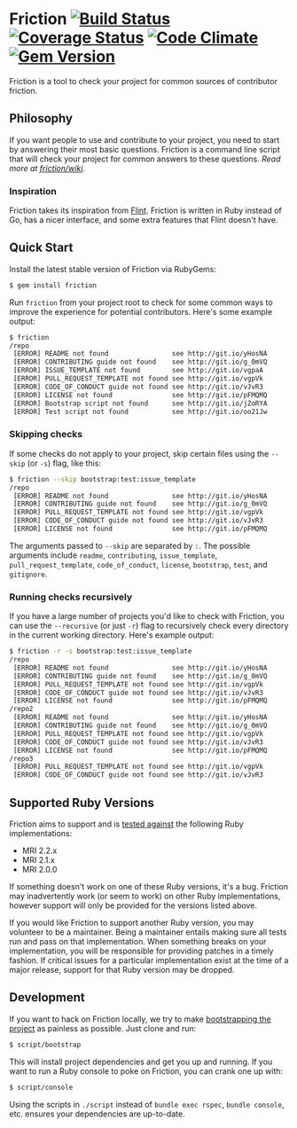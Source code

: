 # Friction [![Build Status](https://travis-ci.org/rafalchmiel/friction.svg?branch=master)](https://travis-ci.org/rafalchmiel/friction) [![Coverage Status](https://coveralls.io/repos/rafalchmiel/friction/badge.svg?branch=master)](https://coveralls.io/r/rafalchmiel/friction?branch=master) [![Code Climate](https://codeclimate.com/github/rafalchmiel/friction.svg)](https://codeclimate.com/github/rafalchmiel/friction) [![Gem Version](https://badge.fury.io/rb/friction.svg)](https://rubygems.org/gems/friction)
Friction is a tool to check your project for common sources of contributor friction.

## Philosophy
If you want people to use and contribute to your project, you need to start by answering their most basic questions. Friction is a command line script that will check your project for common answers to these questions. *Read more at [friction/wiki](https://github.com/rafalchmiel/friction/wiki).*

### Inspiration
Friction takes its inspiration from [Flint](https://github.com/pengwynn/flint). Friction is written in Ruby instead of Go, has a nicer interface, and some extra features that Flint doesn't have.
## Quick Start
Install the latest stable version of Friction via RubyGems:

```bash
$ gem install friction
```

Run `friction` from your project root to check for some common ways to improve the experience for potential contributors. Here's some example output:

```bash
$ friction
/repo
 [ERROR] README not found                see http://git.io/yHosNA
 [ERROR] CONTRIBUTING guide not found    see http://git.io/g_0mVQ
 [ERROR] ISSUE_TEMPLATE not found        see http://git.io/vgpaA
 [ERROR] PULL_REQUEST_TEMPLATE not found see http://git.io/vgpVk
 [ERROR] CODE_OF_CONDUCT guide not found see http://git.io/vJvR3
 [ERROR] LICENSE not found               see http://git.io/pFMQMQ
 [ERROR] Bootstrap script not found      see http://git.io/jZoRYA
 [ERROR] Test script not found           see http://git.io/oo21Jw
```

### Skipping checks
If some checks do not apply to your project, skip certain files using the `--skip` (or `-s`) flag, like this:

```bash
$ friction --skip bootstrap:test:issue_template
/repo
 [ERROR] README not found                see http://git.io/yHosNA
 [ERROR] CONTRIBUTING guide not found    see http://git.io/g_0mVQ
 [ERROR] PULL_REQUEST_TEMPLATE not found see http://git.io/vgpVk
 [ERROR] CODE_OF_CONDUCT guide not found see http://git.io/vJvR3
 [ERROR] LICENSE not found               see http://git.io/pFMQMQ
```

The arguments passed to `--skip` are separated by `:`. The possible arguments include `readme`, `contributing`, `issue_template`, `pull_request_template`, `code_of_conduct`, `license`, `bootstrap`, `test`, and `gitignore`.

### Running checks recursively
If you have a large number of projects you'd like to check with Friction, you can use the `--recursive` (or just `-r`) flag to recursively check every directory in the current working directory. Here's example output:

```bash
$ friction -r -s bootstrap:test:issue_template
/repo
 [ERROR] README not found                see http://git.io/yHosNA
 [ERROR] CONTRIBUTING guide not found    see http://git.io/g_0mVQ
 [ERROR] PULL_REQUEST_TEMPLATE not found see http://git.io/vgpVk
 [ERROR] CODE_OF_CONDUCT guide not found see http://git.io/vJvR3
 [ERROR] LICENSE not found               see http://git.io/pFMQMQ
/repo2
 [ERROR] README not found                see http://git.io/yHosNA
 [ERROR] CONTRIBUTING guide not found    see http://git.io/g_0mVQ
 [ERROR] PULL_REQUEST_TEMPLATE not found see http://git.io/vgpVk
 [ERROR] CODE_OF_CONDUCT guide not found see http://git.io/vJvR3
 [ERROR] LICENSE not found               see http://git.io/pFMQMQ
/repo3
 [ERROR] PULL_REQUEST_TEMPLATE not found see http://git.io/vgpVk
 [ERROR] CODE_OF_CONDUCT guide not found see http://git.io/vJvR3
```

## Supported Ruby Versions
Friction aims to support and is [tested against](https://travis-ci.org/rafalchmiel/friction) the following Ruby implementations:

 - MRI 2.2.x
 - MRI 2.1.x
 - MRI 2.0.0

If something doesn't work on one of these Ruby versions, it's a bug. Friction may inadvertently work (or seem to work) on other Ruby implementations, however support will only be provided for the versions listed above.

If you would like Friction to support another Ruby version, you may volunteer to be a maintainer. Being a maintainer entails making sure all tests run and pass on that implementation. When something breaks on your implementation, you will be responsible for providing patches in a timely fashion. If critical issues for a particular implementation exist at the time of a major release, support for that Ruby version may be dropped.

## Development
If you want to hack on Friction locally, we try to make [bootstrapping the project](http://wynnnetherland.com/linked/2013012801/bootstrapping-consistency) as painless as possible. Just clone and run:

```bash
$ script/bootstrap
```

This will install project dependencies and get you up and running. If you want to run a Ruby console to poke on Friction, you can crank one up with:

```bash
$ script/console
```

Using the scripts in `./script` instead of `bundle exec rspec`, `bundle console`, etc. ensures your dependencies are up-to-date.

